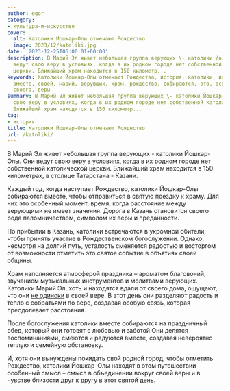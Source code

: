 ```yaml
---
author: egor
category:
- культура-и-искусство
cover:
  alt: Католики Йошкар-Олы отмечают Рождество
  image: 2023/12/katoliki.jpg
date: '2023-12-25T06:00:01+00:00'
description: В Марий Эл живет небольшая группа верующих \- католики Йошкар-Олы. Они
  ведут свою веру в условиях, когда в их родном городе нет собственной католической
  церкви. Ближайший храм находится в 150 километр...
keywords: Католики Йошкар-Олы отмечают Рождество, история, католики, йошкар, олы,
  вместе, своей, марий, верующих, храм, рождество, собираются, это, особенный, казань,
  своего, веры
summary: В Марий Эл живет небольшая группа верующих \- католики Йошкар-Олы. Они ведут
  свою веру в условиях, когда в их родном городе нет собственной католической церкви.
  Ближайший храм находится в 150 километр...
tag:
- история
title: Католики Йошкар-Олы отмечают Рождество
url: /katoliki/
---
```


В Марий Эл живет небольшая группа верующих \- католики Йошкар-Олы. Они ведут свою веру в условиях, когда в их родном городе нет собственной католической церкви. Ближайший храм находится в 150 километрах, в столице Татарстана - Казани.

Каждый год, когда наступает Рождество, католики Йошкар-Олы собираются вместе, чтобы отправиться в святую поездку к храму. Для них это особенный момент, время, когда расстояние между верующими не имеет значения. Дорога в Казань становится своего рода паломничеством, символом их веры и преданности.

По прибытии в Казань, католики встречаются в укромной обители, чтобы принять участие в Рождественском богослужении. Однако, несмотря на долгий путь, усталость сменяется радостью и восторгом от возможности отметить это святое событие в объятиях своей общины.

Храм наполняется атмосферой праздника – ароматом благовоний, звучанием музыкальных инструментов и молитвами верующих. Католики Марий Эл, хоть и находятся вдали от своего дома, ощущают, что они [не одиноки](/2910-yoshkar-ola/) в своей вере. В этот день они разделяют радость и тепло с собратьями по вере, создавая особую связь, которая преодолевает расстояния.

После богослужения католики вместе собираются на праздничный обед, который они готовят с любовью и заботой Они делятся воспоминаниями, смеются и радуются вместе, создавая невероятно теплую и семейную обстановку.

И, хотя они вынуждены покидать свой родной город, чтобы отметить Рождество, католики Йошкар-Олы находят в этом путешествии особенный смысл – смысл в объединении вокруг своей веры и в чувстве близости друг к другу в этот святой день.